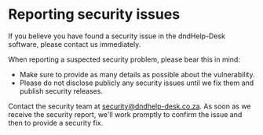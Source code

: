 # Reporting security issues

If you believe you have found a security issue in the dndHelp-Desk software, please contact us immediately.

When reporting a suspected security problem, please bear this in mind:

*   Make sure to provide as many details as possible about the vulnerability.
*   Please do not disclose publicly any security issues until we fix them and publish security releases.

Contact the security team at security@dndhelp-desk.co.za. As soon as we receive the security report, we'll work promptly to confirm the issue and then to provide a security fix.
